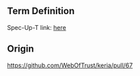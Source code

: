 ## Term Definition

Spec-Up-T link: <a href='https://weboftrust.github.io/WOT-terms/docs/glossary/interceptor'>here</a>

## Origin
https://github.com/WebOfTrust/keria/pull/67